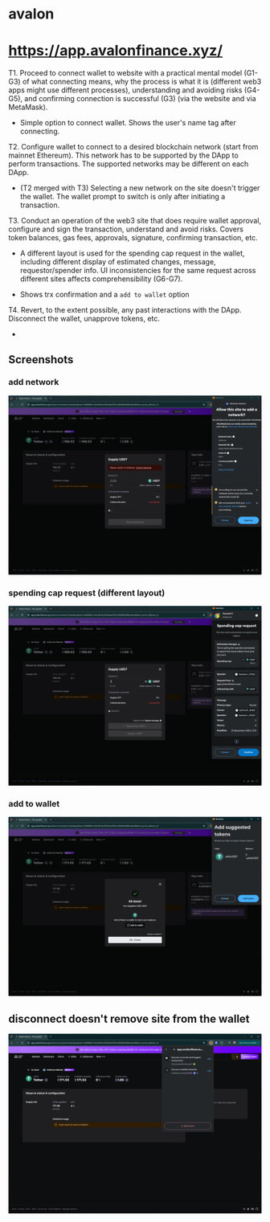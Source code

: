 # avalon
# https://app.avalonfinance.xyz/

T1. Proceed to connect wallet to website with a practical mental model (G1-G3) of what connecting means, why the process is what it is (different web3 apps might use different processes), understanding and avoiding risks (G4-G5), and confirming connection is successful (G3) (via the website and via MetaMask).

- Simple option to connect wallet. Shows the user's name tag after connecting.

T2. Configure wallet to connect to a desired blockchain network (start from mainnet Ethereum). This network has to be supported by the DApp to perform transactions. The supported networks may be different on each DApp.

- (T2 merged with T3) Selecting a new network on the site doesn't trigger the wallet. The wallet prompt to switch is only after initiating a transaction.

T3. Conduct an operation of the web3 site that does require wallet approval, configure and sign the transaction, understand and avoid risks. Covers token balances, gas fees, approvals, signature, confirming transaction, etc.

- A different layout is used for the spending cap request in the wallet, including different display of estimated changes, message, requestor/spender info. UI inconsistencies for the same request across different sites affects comprehensibility (G6-G7). 

- Shows trx confirmation and a `add to wallet` option


T4. Revert, to the extent possible, any past interactions with the DApp. Disconnect the wallet, unapprove tokens, etc. 

- 

## Screenshots
### add network
![wallet](image-92.png)

### spending cap request (different layout)
![wallet](image-93.png)

### add to wallet
![track token](image-94.png)

## disconnect doesn't remove site from the wallet
![wallet](image-95.png)